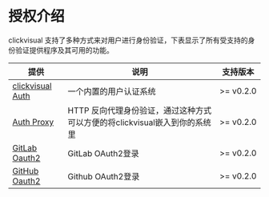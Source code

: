 # 授权介绍

clickvisual 支持了多种方式来对用户进行身份验证，下表显示了所有受支持的身份验证提供程序及其可用的功能。

| 提供                                                                                     |说明|支持版本|
|----------------------------------------------------------------------------------------|---|---|
| [clickvisual Auth](https://clickvisual.net/clickvisual/04appauth/clickvisual-auth.html)     |一个内置的用户认证系统|>= v0.2.0|
| [Auth Proxy](https://clickvisual.net/clickvisual/04appauth/auth-proxy.html)       |HTTP 反向代理身份验证，通过这种方式可以方便的将clickvisual嵌入到你的系统里|>= v0.2.0|
| [GitLab Oauth2](https://clickvisual.net/clickvisual/04appauth/gitlab-oauth2.html) |GitLab OAuth2登录|>= v0.2.0|
| [GitHub Oauth2](https://clickvisual.net/clickvisual/04appauth/github-oauth2.html) |Github OAuth2登录|>= v0.2.0|






